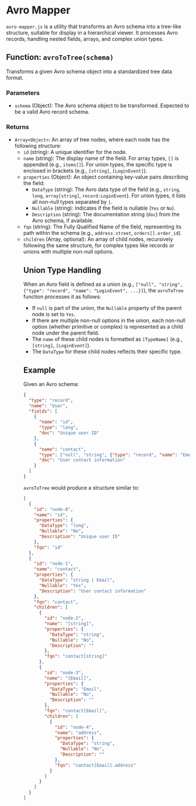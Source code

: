 # Avro Mapper

`avro-mapper.js` is a utility that transforms an Avro schema into a tree-like structure, suitable for display in a hierarchical viewer. It processes Avro records, handling nested fields, arrays, and complex union types.

## Function: `avroToTree(schema)`

Transforms a given Avro schema object into a standardized tree data format.

### Parameters

-   `schema` (Object): The Avro schema object to be transformed. Expected to be a valid Avro record schema.

### Returns

-   `Array<Object>`: An array of tree nodes, where each node has the following structure:
    -   `id` (string): A unique identifier for the node.
    -   `name` (string): The display name of the field. For array types, `[]` is appended (e.g., `items[]`). For union types, the specific type is enclosed in brackets (e.g., `[string]`, `[LoginEvent]`).
    -   `properties` (Object): An object containing key-value pairs describing the field:
        -   `DataType` (string): The Avro data type of the field (e.g., `string`, `long`, `array[string]`, `record:LoginEvent`). For union types, it lists all non-null types separated by ` | `.
        -   `Nullable` (string): Indicates if the field is nullable (`Yes` or `No`).
        -   `Description` (string): The documentation string (`doc`) from the Avro schema, if available.
    -   `fqn` (string): The Fully Qualified Name of the field, representing its path within the schema (e.g., `address.street`, `orders[].order_id`).
    -   `children` (Array<Object>, optional): An array of child nodes, recursively following the same structure, for complex types like records or unions with multiple non-null options.

## Union Type Handling

When an Avro field is defined as a union (e.g., `["null", "string", {"type": "record", "name": "LoginEvent", ...}]`), the `avroToTree` function processes it as follows:

-   If `null` is part of the union, the `Nullable` property of the parent node is set to `Yes`.
-   If there are multiple non-null options in the union, each non-null option (whether primitive or complex) is represented as a child node under the parent field.
-   The `name` of these child nodes is formatted as `[TypeName]` (e.g., `[string]`, `[LoginEvent]`).
-   The `DataType` for these child nodes reflects their specific type.

## Example

Given an Avro schema:

```json
{
  "type": "record",
  "name": "User",
  "fields": [
    {
      "name": "id",
      "type": "long",
      "doc": "Unique user ID"
    },
    {
      "name": "contact",
      "type": ["null", "string", {"type": "record", "name": "Email", "fields": [{"name": "address", "type": "string"}]}],
      "doc": "User contact information"
    }
  ]
}
```

`avroToTree` would produce a structure similar to:

```json
[
  {
    "id": "node-0",
    "name": "id",
    "properties": {
      "DataType": "long",
      "Nullable": "No",
      "Description": "Unique user ID"
    },
    "fqn": "id"
  },
  {
    "id": "node-1",
    "name": "contact",
    "properties": {
      "DataType": "string | Email",
      "Nullable": "Yes",
      "Description": "User contact information"
    },
    "fqn": "contact",
    "children": [
      {
        "id": "node-2",
        "name": "[string]",
        "properties": {
          "DataType": "string",
          "Nullable": "No",
          "Description": ""
        },
        "fqn": "contact[string]"
      },
      {
        "id": "node-3",
        "name": "[Email]",
        "properties": {
          "DataType": "Email",
          "Nullable": "No",
          "Description": ""
        },
        "fqn": "contact[Email]",
        "children": [
          {
            "id": "node-4",
            "name": "address",
            "properties": {
              "DataType": "string",
              "Nullable": "No",
              "Description": ""
            },
            "fqn": "contact[Email].address"
          }
        ]
      }
    ]
  }
]
```
